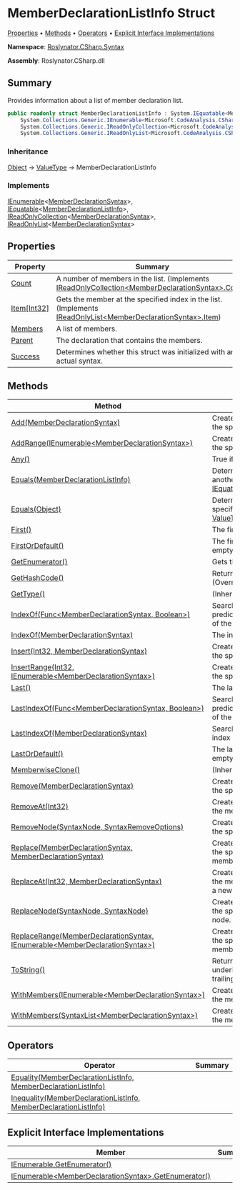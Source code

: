 # MemberDeclarationListInfo Struct

[Properties](#properties) &#x2022; [Methods](#methods) &#x2022; [Operators](#operators) &#x2022; [Explicit Interface Implementations](#explicit-interface-implementations)

**Namespace**: [Roslynator.CSharp.Syntax](../README.md)

**Assembly**: Roslynator\.CSharp\.dll

## Summary

Provides information about a list of member declaration list\.

```csharp
public readonly struct MemberDeclarationListInfo : System.IEquatable<MemberDeclarationListInfo>,
    System.Collections.Generic.IEnumerable<Microsoft.CodeAnalysis.CSharp.Syntax.MemberDeclarationSyntax>,
    System.Collections.Generic.IReadOnlyCollection<Microsoft.CodeAnalysis.CSharp.Syntax.MemberDeclarationSyntax>,
    System.Collections.Generic.IReadOnlyList<Microsoft.CodeAnalysis.CSharp.Syntax.MemberDeclarationSyntax>
```

### Inheritance

[Object](https://docs.microsoft.com/en-us/dotnet/api/system.object) &#x2192; [ValueType](https://docs.microsoft.com/en-us/dotnet/api/system.valuetype) &#x2192; MemberDeclarationListInfo

### Implements

[IEnumerable](https://docs.microsoft.com/en-us/dotnet/api/system.collections.generic.ienumerable-1)\<[MemberDeclarationSyntax](https://docs.microsoft.com/en-us/dotnet/api/microsoft.codeanalysis.csharp.syntax.memberdeclarationsyntax)>, [IEquatable](https://docs.microsoft.com/en-us/dotnet/api/system.iequatable-1)\<[MemberDeclarationListInfo](./README.md)>, [IReadOnlyCollection](https://docs.microsoft.com/en-us/dotnet/api/system.collections.generic.ireadonlycollection-1)\<[MemberDeclarationSyntax](https://docs.microsoft.com/en-us/dotnet/api/microsoft.codeanalysis.csharp.syntax.memberdeclarationsyntax)>, [IReadOnlyList](https://docs.microsoft.com/en-us/dotnet/api/system.collections.generic.ireadonlylist-1)\<[MemberDeclarationSyntax](https://docs.microsoft.com/en-us/dotnet/api/microsoft.codeanalysis.csharp.syntax.memberdeclarationsyntax)>

## Properties

| Property | Summary |
| -------- | ------- |
| [Count](Count/README.md) | A number of members in the list\. \(Implements [IReadOnlyCollection\<MemberDeclarationSyntax>.Count](https://docs.microsoft.com/en-us/dotnet/api/system.collections.generic.ireadonlycollection-1.count)\) |
| [Item\[Int32\]](Item/README.md) | Gets the member at the specified index in the list\. \(Implements [IReadOnlyList\<MemberDeclarationSyntax>.Item](https://docs.microsoft.com/en-us/dotnet/api/system.collections.generic.ireadonlylist-1.item)\) |
| [Members](Members/README.md) | A list of members\. |
| [Parent](Parent/README.md) | The declaration that contains the members\. |
| [Success](Success/README.md) | Determines whether this struct was initialized with an actual syntax\. |

## Methods

| Method | Summary |
| ------ | ------- |
| [Add(MemberDeclarationSyntax)](Add/README.md) | Creates a new [MemberDeclarationListInfo](./README.md) with the specified member added at the end\. |
| [AddRange(IEnumerable\<MemberDeclarationSyntax>)](AddRange/README.md) | Creates a new [MemberDeclarationListInfo](./README.md) with the specified members added at the end\. |
| [Any()](Any/README.md) | True if the list has at least one member\. |
| [Equals(MemberDeclarationListInfo)](Equals/README.md#Roslynator_CSharp_Syntax_MemberDeclarationListInfo_Equals_Roslynator_CSharp_Syntax_MemberDeclarationListInfo_) | Determines whether this instance is equal to another object of the same type\. \(Implements [IEquatable\<MemberDeclarationListInfo>.Equals](https://docs.microsoft.com/en-us/dotnet/api/system.iequatable-1.equals)\) |
| [Equals(Object)](Equals/README.md#Roslynator_CSharp_Syntax_MemberDeclarationListInfo_Equals_System_Object_) | Determines whether this instance and a specified object are equal\. \(Overrides [ValueType.Equals](https://docs.microsoft.com/en-us/dotnet/api/system.valuetype.equals)\) |
| [First()](First/README.md) | The first member in the list\. |
| [FirstOrDefault()](FirstOrDefault/README.md) | The first member in the list or null if the list is empty\. |
| [GetEnumerator()](GetEnumerator/README.md) | Gets the enumerator for the list of members\. |
| [GetHashCode()](GetHashCode/README.md) | Returns the hash code for this instance\. \(Overrides [ValueType.GetHashCode](https://docs.microsoft.com/en-us/dotnet/api/system.valuetype.gethashcode)\) |
| [GetType()](https://docs.microsoft.com/en-us/dotnet/api/system.object.gettype) |  \(Inherited from [Object](https://docs.microsoft.com/en-us/dotnet/api/system.object)\) |
| [IndexOf(Func\<MemberDeclarationSyntax, Boolean>)](IndexOf/README.md#Roslynator_CSharp_Syntax_MemberDeclarationListInfo_IndexOf_System_Func_Microsoft_CodeAnalysis_CSharp_Syntax_MemberDeclarationSyntax_System_Boolean__) | Searches for a member that matches the predicate and returns returns zero\-based index of the first occurrence in the list\. |
| [IndexOf(MemberDeclarationSyntax)](IndexOf/README.md#Roslynator_CSharp_Syntax_MemberDeclarationListInfo_IndexOf_Microsoft_CodeAnalysis_CSharp_Syntax_MemberDeclarationSyntax_) | The index of the member in the list\. |
| [Insert(Int32, MemberDeclarationSyntax)](Insert/README.md) | Creates a new [MemberDeclarationListInfo](./README.md) with the specified member inserted at the index\. |
| [InsertRange(Int32, IEnumerable\<MemberDeclarationSyntax>)](InsertRange/README.md) | Creates a new [MemberDeclarationListInfo](./README.md) with the specified members inserted at the index\. |
| [Last()](Last/README.md) | The last member in the list\. |
| [LastIndexOf(Func\<MemberDeclarationSyntax, Boolean>)](LastIndexOf/README.md#Roslynator_CSharp_Syntax_MemberDeclarationListInfo_LastIndexOf_System_Func_Microsoft_CodeAnalysis_CSharp_Syntax_MemberDeclarationSyntax_System_Boolean__) | Searches for a member that matches the predicate and returns returns zero\-based index of the last occurrence in the list\. |
| [LastIndexOf(MemberDeclarationSyntax)](LastIndexOf/README.md#Roslynator_CSharp_Syntax_MemberDeclarationListInfo_LastIndexOf_Microsoft_CodeAnalysis_CSharp_Syntax_MemberDeclarationSyntax_) | Searches for a member and returns zero\-based index of the last occurrence in the list\. |
| [LastOrDefault()](LastOrDefault/README.md) | The last member in the list or null if the list is empty\. |
| [MemberwiseClone()](https://docs.microsoft.com/en-us/dotnet/api/system.object.memberwiseclone) |  \(Inherited from [Object](https://docs.microsoft.com/en-us/dotnet/api/system.object)\) |
| [Remove(MemberDeclarationSyntax)](Remove/README.md) | Creates a new [MemberDeclarationListInfo](./README.md) with the specified member removed\. |
| [RemoveAt(Int32)](RemoveAt/README.md) | Creates a new [MemberDeclarationListInfo](./README.md) with the member at the specified index removed\. |
| [RemoveNode(SyntaxNode, SyntaxRemoveOptions)](RemoveNode/README.md) | Creates a new [MemberDeclarationListInfo](./README.md) with the specified node removed\. |
| [Replace(MemberDeclarationSyntax, MemberDeclarationSyntax)](Replace/README.md) | Creates a new [MemberDeclarationListInfo](./README.md) with the specified member replaced with the new member\. |
| [ReplaceAt(Int32, MemberDeclarationSyntax)](ReplaceAt/README.md) | Creates a new [MemberDeclarationListInfo](./README.md) with the member at the specified index replaced with a new member\. |
| [ReplaceNode(SyntaxNode, SyntaxNode)](ReplaceNode/README.md) | Creates a new [MemberDeclarationListInfo](./README.md) with the specified old node replaced with a new node\. |
| [ReplaceRange(MemberDeclarationSyntax, IEnumerable\<MemberDeclarationSyntax>)](ReplaceRange/README.md) | Creates a new [MemberDeclarationListInfo](./README.md) with the specified member replaced with new members\. |
| [ToString()](ToString/README.md) | Returns the string representation of the underlying syntax, not including its leading and trailing trivia\. \(Overrides [ValueType.ToString](https://docs.microsoft.com/en-us/dotnet/api/system.valuetype.tostring)\) |
| [WithMembers(IEnumerable\<MemberDeclarationSyntax>)](WithMembers/README.md#Roslynator_CSharp_Syntax_MemberDeclarationListInfo_WithMembers_System_Collections_Generic_IEnumerable_Microsoft_CodeAnalysis_CSharp_Syntax_MemberDeclarationSyntax__) | Creates a new [MemberDeclarationListInfo](./README.md) with the members updated\. |
| [WithMembers(SyntaxList\<MemberDeclarationSyntax>)](WithMembers/README.md#Roslynator_CSharp_Syntax_MemberDeclarationListInfo_WithMembers_Microsoft_CodeAnalysis_SyntaxList_Microsoft_CodeAnalysis_CSharp_Syntax_MemberDeclarationSyntax__) | Creates a new [MemberDeclarationListInfo](./README.md) with the members updated\. |

## Operators

| Operator | Summary |
| -------- | ------- |
| [Equality(MemberDeclarationListInfo, MemberDeclarationListInfo)](op_Equality/README.md) | |
| [Inequality(MemberDeclarationListInfo, MemberDeclarationListInfo)](op_Inequality/README.md) | |

## Explicit Interface Implementations

| Member | Summary |
| ------ | ------- |
| [IEnumerable.GetEnumerator()](System-Collections-IEnumerable-GetEnumerator/README.md) | |
| [IEnumerable\<MemberDeclarationSyntax>.GetEnumerator()](System-Collections-Generic-IEnumerable-Microsoft-CodeAnalysis-CSharp-Syntax-MemberDeclarationSyntax--GetEnumerator/README.md) | |

